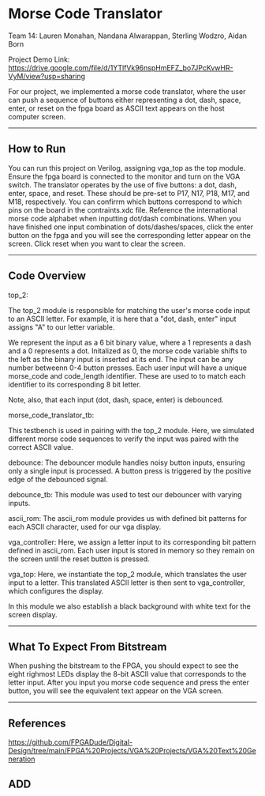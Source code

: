 # Morse Code Translator

Team 14: Lauren Monahan, Nandana Alwarappan, Sterling Wodzro, Aidan Born

Project Demo Link: https://drive.google.com/file/d/1YTlfVk96nspHmEFZ_bo7JPcKvwHR-VyM/view?usp=sharing

For our project, we implemented a morse code translator, where the user can push a sequence of buttons either representing a dot, dash, space, enter, or reset on the fpga board as ASCII text appears on the host computer screen. 

---

## How to Run

You can run this project on Verilog, assigning vga_top as the top module. Ensure the fpga board is connected to the monitor and turn on the VGA switch. The translator operates by the use of five buttons: a dot, dash, enter, space, and reset. These should be pre-set to P17, N17, P18, M17, and M18, respectively. You can confirrm which buttons correspond to which pins on the board in the contraints.xdc file. Reference the international morse code alphabet when inputting dot/dash combinations. When you have finished one input combination of dots/dashes/spaces, click the enter button on the fpga and you will see the corresponding letter appear on the screen. Click reset when you want to clear the screen. 

---

## **Code Overview**
top_2:

The top_2 module is responsible for matching the user's morse code input to an ASCII letter. For example, it is here that a "dot, dash, enter" input assigns "A" to our letter variable. 

We represent the input as a 6 bit binary value, where a 1 represents a dash and a 0 represents a dot. Initalized as 0, the morse code variable shifts to the left as the binary input is inserted at its end. The input can be any number betweenn 0-4 button presses. Each user input will have a unique morse_code and code_length identifier. These are used to to match each identifier to its corresponding 8 bit letter.   

Note, also, that each input (dot, dash, space, enter) is debounced.   

morse_code_translator_tb:

This testbench is used in pairing with the top_2 module. Here, we simulated different morse code sequences to verify the input was paired with the correct ASCII value. 

debounce:
The debouncer module handles noisy button inputs, ensuring only a single input is processed. A button press is triggered by the positive edge of the debounced signal. 

debounce_tb:
This module was used to test our debouncer with varying inputs. 

ascii_rom:
The ascii_rom module provides us with defined bit patterns for each ASCII character, used for our vga display.  

vga_controller:
Here, we assign a letter input to its corresponding bit pattern defined in ascii_rom. Each user input is stored in memory so they remain on the screen until the reset button is pressed.

vga_top:
Here, we instantiate the top_2 module, which translates the user input to a letter. This translated ASCII letter is then sent to vga_controller, which configures the display. 

In this module we also establish a black background with white text for the screen display. 

---

## **What To Expect From Bitstream**
When pushing the bitstream to the FPGA, you should expect to see the eight righmost LEDs display the 8-bit ASCII value that corresponds to the letter input. After you input you morse code sequence and press the enter button, you will see the equivalent text appear on the VGA screen.  

---

## **References**
https://github.com/FPGADude/Digital-Design/tree/main/FPGA%20Projects/VGA%20Projects/VGA%20Text%20Generation

ADD
---

